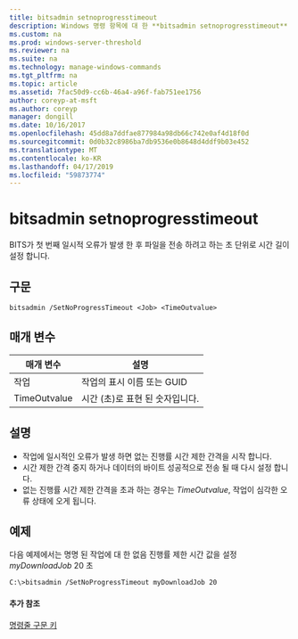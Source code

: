 ```yaml
---
title: bitsadmin setnoprogresstimeout
description: Windows 명령 항목에 대 한 **bitsadmin setnoprogresstimeout** -서비스에 일시적인 오류가 발생 한 후 파일을 전송 하려고 하는 초 단위로 시간 길이 설정 합니다.
ms.custom: na
ms.prod: windows-server-threshold
ms.reviewer: na
ms.suite: na
ms.technology: manage-windows-commands
ms.tgt_pltfrm: na
ms.topic: article
ms.assetid: 7fac50d9-cc6b-46a4-a96f-fab751ee1756
author: coreyp-at-msft
ms.author: coreyp
manager: dongill
ms.date: 10/16/2017
ms.openlocfilehash: 45dd8a7ddfae877984a98db66c742e0af4d18f0d
ms.sourcegitcommit: 0d0b32c8986ba7db9536e0b8648d4ddf9b03e452
ms.translationtype: MT
ms.contentlocale: ko-KR
ms.lasthandoff: 04/17/2019
ms.locfileid: "59873774"
---
```

# <a name="bitsadmin-setnoprogresstimeout"></a>bitsadmin setnoprogresstimeout

BITS가 첫 번째 일시적 오류가 발생 한 후 파일을 전송 하려고 하는 초 단위로 시간 길이 설정 합니다.

## <a name="syntax"></a>구문

```
bitsadmin /SetNoProgressTimeout <Job> <TimeOutvalue>
```

## <a name="parameters"></a>매개 변수

|매개 변수|설명|
|---------|-----------|
|작업|작업의 표시 이름 또는 GUID|
|TimeOutvalue|시간 (초)로 표현 된 숫자입니다.|

## <a name="remarks"></a>설명

-   작업에 일시적인 오류가 발생 하면 없는 진행률 시간 제한 간격을 시작 합니다.
-   시간 제한 간격 중지 하거나 데이터의 바이트 성공적으로 전송 될 때 다시 설정 합니다.
-   없는 진행률 시간 제한 간격을 초과 하는 경우는 *TimeOutvalue*, 작업이 심각한 오류 상태에 오게 됩니다.

## <a name="BKMK_examples"></a>예제

다음 예제에서는 명명 된 작업에 대 한 없음 진행률 제한 시간 값을 설정 *myDownloadJob* 20 초
```
C:\>bitsadmin /SetNoProgressTimeout myDownloadJob 20
```

#### <a name="additional-references"></a>추가 참조

[명령줄 구문 키](command-line-syntax-key.md)
